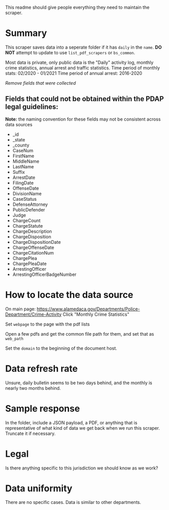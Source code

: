 This readme should give people everything they need to maintain the scraper.

# Summary
This scraper saves data into a seperate folder if it has `daily` in the `name`. **DO NOT** attempt to update to use `list_pdf_scrapers` or `bs_common`.

Most data is private, only public data is the "Daily" activity log, monthly crime statistics, annual arrest and traffic statistics.
Time period of monthly stats: 02/2020 - 01/2021
Time period of annual arrest: 2016-2020

_Remove fields that were collected_
## Fields that could not be obtained within the PDAP legal guidelines:
**Note:** the naming convention for these fields may not be consistent across data sources
* _id
* _state
* _county
* CaseNum
* FirstName
* MiddleName
* LastName
* Suffix
* ArrestDate
* FilingDate
* OffenseDate
* DivisionName
* CaseStatus
* DefenseAttorney
* PublicDefender
* Judge
* ChargeCount
* ChargeStatute
* ChargeDescription
* ChargeDisposition
* ChargeDispositionDate
* ChargeOffenseDate
* ChargeCitationNum
* ChargePlea
* ChargePleaDate
* ArrestingOfficer
* ArrestingOfficerBadgeNumber

# How to locate the data source
On main page: https://www.alamedaca.gov/Departments/Police-Department/Crime-Activity
Click "Monthly Crime Statistics"

Set `webpage` to the page with the pdf lists


Open a few pdfs and get the common file path for them, and set that as `web_path`


Set the `domain` to the beginning of the document host.


# Data refresh rate
Unsure, daily bulletin seems to be two days behind, and the monthly is nearly two months behind.

# Sample response
In the folder, include a JSON payload, a PDF, or anything that is representative of what kind of data we get back when we run this scraper. Truncate it if necessary.

# Legal
Is there anything specific to this jurisdiction we should know as we work?

# Data uniformity
There are no specific cases. Data is similar to other departments.
